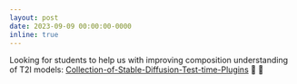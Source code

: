 ```yaml
---
layout: post
date: 2023-09-09 00:00:00-0000
inline: true
---
```


Looking for students to help us with improving composition understanding of T2I models: [Collection-of-Stable-Diffusion-Test-time-Plugins](https://github.com/Maitreyapatel/Collection-of-Stable-Diffusion-Test-time-Plugins) 🤝 🤝